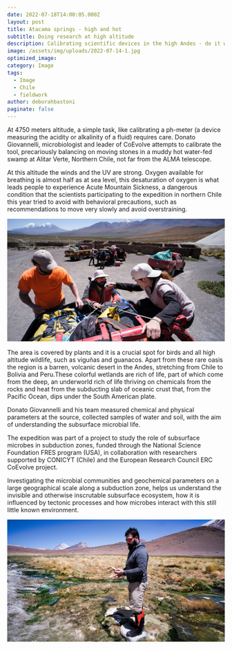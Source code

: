 ```yaml
---
date: 2022-07-18T14:00:05.000Z
layout: post
title: Atacama springs - high and hot
subtitle: Doing research at high altitude
description: Calibrating scientific devices in the high Andes - do it with care
image: /assets/img/uploads/2022-07-14-1.jpg
optimized_image:
category: Image
tags:
  - Image
  - Chile
  - fieldwork
author: deborahbastoni
paginate: false
---
```

At 4750 meters altitude, a simple task, like calibrating a ph-meter (a device measuring the acidity or alkalinity of a fluid) requires care. Donato Giovannelli, microbiologist and leader of CoEvolve attempts to calibrate the tool, precariously balancing on moving stones in a muddy hot water-fed swamp at Alitar Verte, Northern Chile, not far from the ALMA telescope.

At this altitude the winds and the UV are strong. Oxygen available for breathing is almost half as at sea level, this desaturation of oxygen is what leads people to experience Acute Mountain Sickness, a dangerous condition that the scientists participating to the expedition in northern Chile this year tried to avoid with behavioral precautions, such as recommendations to move very slowly and avoid overstraining.

![Alt text](/assets/img/uploads/2022-07-14-2.jpg "Teamworking. Ph. credit: Jacopo Pasotti")

The area is covered by plants and it is a crucial spot for birds and all high altitude wildlife, such as viguñas and guanacos. Apart from these rare oasis the region is a barren, volcanic desert in the Andes, stretching from Chile to Bolivia and Peru.These colorful wetlands are rich of life, part of which come from the deep, an underworld rich of life thriving on chemicals from the rocks and heat from the subducting slab of oceanic crust that, from the Pacific Ocean, dips under the South American plate.

Donato Giovannelli and his team measured chemical and physical parameters at the source, collected samples of water and soil, with the aim of understanding the subsurface microbial life.

The expedition was part of a project to study the role of subsurface microbes in subduction zones, funded through the National Science Foundation FRES program (USA), in collaboration with researchers supported by CONICYT (Chile) and the European Research Council ERC CoEvolve project.

Investigating the microbial communities and geochemical parameters on a large geographical scale along a subduction zone, helps us understand the invisible and otherwise inscrutable subsurface ecosystem, how it is influenced by tectonic processes and how microbes interact with this still little known environment.


![Alt text](/assets/img/uploads/2022-07-14.jpg "Donato Giovannelli testing a sensor in a hot spring. Ph. credit: Jacopo Pasotti")
